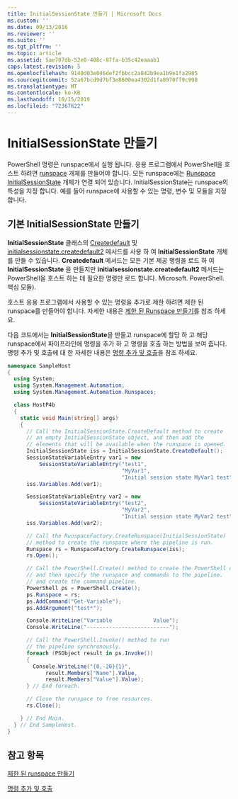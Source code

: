```yaml
---
title: InitialSessionState 만들기 | Microsoft Docs
ms.custom: ''
ms.date: 09/13/2016
ms.reviewer: ''
ms.suite: ''
ms.tgt_pltfrm: ''
ms.topic: article
ms.assetid: 5ae707db-52e0-408c-87fa-b35c42eaaab1
caps.latest.revision: 5
ms.openlocfilehash: 9140d03e046def2fbbcc2a842b9ea1b9e1fa2985
ms.sourcegitcommit: 52a67bcd9d7bf3e8600ea4302d1fa8970ff9c998
ms.translationtype: MT
ms.contentlocale: ko-KR
ms.lasthandoff: 10/15/2019
ms.locfileid: "72367622"
---
```

# <a name="creating-an-initialsessionstate"></a>InitialSessionState 만들기

PowerShell 명령은 runspace에서 실행 됩니다.
응용 프로그램에서 PowerShell을 호스트 하려면 [runspace](/dotnet/api/System.Management.Automation.Runspaces.Runspace) 개체를 만들어야 합니다.
모든 runspace에는 [Runspace InitialSessionState](/dotnet/api/System.Management.Automation.Runspaces.InitialSessionState) 개체가 연결 되어 있습니다.
InitialSessionState는 runspace의 특성을 지정 합니다. 예를 들어 runspace에 사용할 수 있는 명령, 변수 및 모듈을 지정 합니다.

## <a name="create-a-default-initialsessionstate"></a>기본 InitialSessionState 만들기

**InitialSessionState** 클래스의 [Createdefault](/dotnet/api/System.Management.Automation.Runspaces.InitialSessionState.CreateDefault) 및 [initialsessionstate.createdefault2](/dotnet/api/System.Management.Automation.Runspaces.InitialSessionState.CreateDefault2) 메서드를 사용 하 여 **InitialSessionState** 개체를 만들 수 있습니다.
**Createdefault** 메서드는 모든 기본 제공 명령을 로드 하 여 **InitialSessionState** 을 만들지만 **initialsessionstate.createdefault2** 메서드는 PowerShell을 호스트 하는 데 필요한 명령만 로드 합니다. Microsoft. PowerShell. 핵심 모듈).

호스트 응용 프로그램에서 사용할 수 있는 명령을 추가로 제한 하려면 제한 된 runspace를 만들어야 합니다.
자세한 내용은 [제한 된 Runspace 만들기](creating-a-constrained-runspace.md)를 참조 하세요.

다음 코드에서는 **InitialSessionState**을 만들고 runspace에 할당 하 고 해당 runspace에서 파이프라인에 명령을 추가 하 고 명령을 호출 하는 방법을 보여 줍니다.
명령 추가 및 호출에 대 한 자세한 내용은 [명령 추가 및 호출](adding-and-invoking-commands.md)을 참조 하세요.

```csharp
namespace SampleHost
{
  using System;
  using System.Management.Automation;
  using System.Management.Automation.Runspaces;

  class HostP4b
  {
    static void Main(string[] args)
    {
      // Call the InitialSessionState.CreateDefault method to create
      // an empty InitialSessionState object, and then add the
      // elements that will be available when the runspace is opened.
      InitialSessionState iss = InitialSessionState.CreateDefault();
      SessionStateVariableEntry var1 = new
          SessionStateVariableEntry("test1",
                                    "MyVar1",
                                    "Initial session state MyVar1 test");
      iss.Variables.Add(var1);

      SessionStateVariableEntry var2 = new
          SessionStateVariableEntry("test2",
                                    "MyVar2",
                                    "Initial session state MyVar2 test");
      iss.Variables.Add(var2);

      // Call the RunspaceFactory.CreateRunspace(InitialSessionState)
      // method to create the runspace where the pipeline is run.
      Runspace rs = RunspaceFactory.CreateRunspace(iss);
      rs.Open();

      // Call the PowerShell.Create() method to create the PowerShell object,
      // and then specify the runspace and commands to the pipeline.
      // and create the command pipeline.
      PowerShell ps = PowerShell.Create();
      ps.Runspace = rs;
      ps.AddCommand("Get-Variable");
      ps.AddArgument("test*");

      Console.WriteLine("Variable             Value");
      Console.WriteLine("--------------------------");

      // Call the PowerShell.Invoke() method to run
      // the pipeline synchronously.
      foreach (PSObject result in ps.Invoke())
      {
        Console.WriteLine("{0,-20}{1}",
            result.Members["Name"].Value,
            result.Members["Value"].Value);
      } // End foreach.

      // Close the runspace to free resources.
      rs.Close();

    } // End Main.
  } // End SampleHost.
}
```

## <a name="see-also"></a>참고 항목

[제한 된 runspace 만들기](creating-a-constrained-runspace.md)

[명령 추가 및 호출](adding-and-invoking-commands.md)
